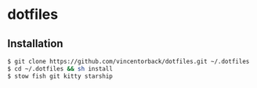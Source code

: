 # dotfiles

## Installation

```sh
$ git clone https://github.com/vincentorback/dotfiles.git ~/.dotfiles
$ cd ~/.dotfiles && sh install
$ stow fish git kitty starship
```
